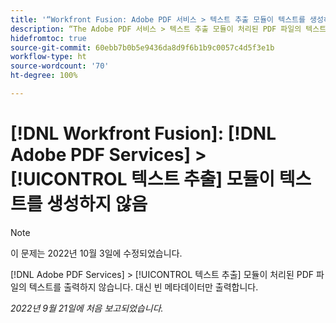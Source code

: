 ```yaml
---
title: '“Workfront Fusion: Adobe PDF 서비스 > 텍스트 추출 모듈이 텍스트를 생성하지 않음”'
description: “The Adobe PDF 서비스 > 텍스트 추출 모듈이 처리된 PDF 파일의 텍스트를 출력하지 않습니다. 대신 빈 메타데이터만 출력합니다. ”
hidefromtoc: true
source-git-commit: 60ebb7b0b5e9436da8d9f6b1b9c0057c4d5f3e1b
workflow-type: ht
source-wordcount: '70'
ht-degree: 100%

---
```



# [!DNL Workfront Fusion]: [!DNL Adobe PDF Services] > [!UICONTROL 텍스트 추출] 모듈이 텍스트를 생성하지 않음

>[!NOTE]
>
>이 문제는 2022년 10월 3일에 수정되었습니다.

[!DNL Adobe PDF Services] > [!UICONTROL 텍스트 추출] 모듈이 처리된 PDF 파일의 텍스트를 출력하지 않습니다. 대신 빈 메타데이터만 출력합니다.

_2022년 9월 21일에 처음 보고되었습니다._

